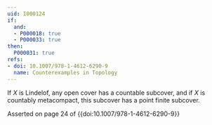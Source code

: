 ```yaml
---
uid: I000124
if:
  and:
  - P000018: true
  - P000033: true
then:
  P000031: true
refs:
- doi: 10.1007/978-1-4612-6290-9
  name: Counterexamples in Topology
---
```


If $X$ is Lindelof, any open cover has a countable subcover, and if $X$ is countably metacompact, this subcover has a point finite subcover.

Asserted on page 24 of {{doi:10.1007/978-1-4612-6290-9}}
